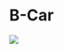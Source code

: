 # B-Car

<img src="https://github.com/wns312/bcar/assets/61006711/91ed2c27-1223-4906-9307-44a7da8c02d2" />
